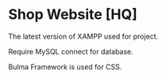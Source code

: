 # Shop Website [HQ]
 
The latest version of XAMPP used for project.

Require MySQL connect for database.

Bulma Framework is used for CSS.
